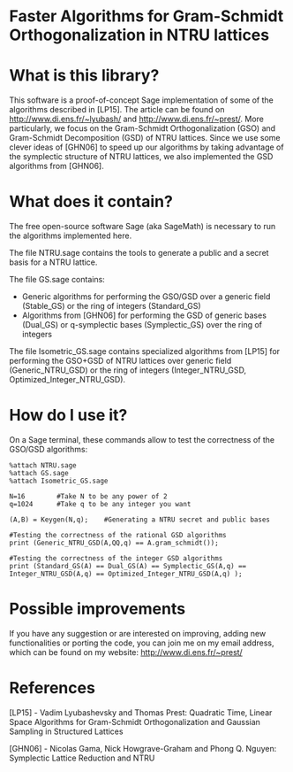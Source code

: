 Faster Algorithms for Gram-Schmidt Orthogonalization in NTRU lattices
===========


What is this library?
=====================
This software is a proof-of-concept Sage implementation of some of the algorithms described in [LP15]. The article can be found on http://www.di.ens.fr/~lyubash/ and http://www.di.ens.fr/~prest/.
More particularly, we focus on the Gram-Schmidt Orthogonalization (GSO) and Gram-Schmidt Decomposition (GSD) of NTRU lattices.
Since we use some clever ideas of [GHN06] to speed up our algorithms by taking advantage of the symplectic structure of NTRU lattices, we also implemented the GSD algorithms from [GHN06].


What does it contain?
=====================
The free open-source software Sage (aka SageMath) is necessary to run the algorithms implemented here.

The file NTRU.sage contains the tools to generate a public and a secret basis for a NTRU lattice.

The file GS.sage contains:
- Generic algorithms for performing the GSO/GSD over a generic field (Stable_GS) or the ring of integers (Standard_GS)
- Algorithms from [GHN06] for performing the GSD of generic bases (Dual_GS) or q-symplectic bases (Symplectic_GS) over the ring of integers

The file Isometric_GS.sage contains specialized algorithms from [LP15] for performing the GSO+GSD of NTRU lattices over generic field (Generic_NTRU_GSD) or the ring of integers (Integer_NTRU_GSD, Optimized_Integer_NTRU_GSD).


How do I use it?
================
On a Sage terminal, these commands allow to test the correctness of the GSO/GSD algorithms:
```
%attach NTRU.sage
%attach GS.sage
%attach Isometric_GS.sage

N=16        #Take N to be any power of 2
q=1024      #Take q to be any integer you want

(A,B) = Keygen(N,q);    #Generating a NTRU secret and public bases

#Testing the correctness of the rational GSD algorithms
print (Generic_NTRU_GSD(A,QQ,q) == A.gram_schmidt());

#Testing the correctness of the integer GSD algorithms
print (Standard_GS(A) == Dual_GS(A) == Symplectic_GS(A,q) == Integer_NTRU_GSD(A,q) == Optimized_Integer_NTRU_GSD(A,q) );
```


Possible improvements
=====================
If you have any suggestion or are interested on improving, adding new functionalities or porting the code, you can join me on my email address, which can be found on my website: http://www.di.ens.fr/~prest/


References
==========
[LP15] - Vadim Lyubashevsky and Thomas Prest: Quadratic Time, Linear Space Algorithms for Gram-Schmidt Orthogonalization and Gaussian Sampling in Structured Lattices

[GHN06] - Nicolas Gama, Nick Howgrave-Graham and Phong Q. Nguyen: Symplectic Lattice Reduction and NTRU
